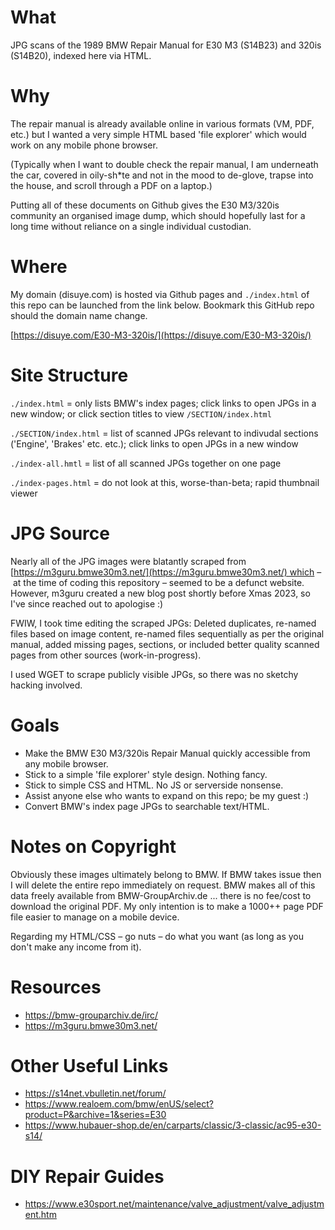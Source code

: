 # What

JPG scans of the 1989 BMW Repair Manual for E30 M3 (S14B23) and 320is (S14B20), indexed here via HTML.

# Why

The repair manual is already available online in various formats (VM, PDF, etc.) but I wanted a very simple HTML based 'file explorer' which would work on any mobile phone browser.

(Typically when I want to double check the repair manual, I am underneath the car, covered in oily-sh*te and not in the mood to de-glove, trapse into the house, and scroll through a PDF on a laptop.)

Putting all of these documents on Github gives the E30 M3/320is community an organised image dump, which should hopefully last for a long time without reliance on a single individual custodian.

# Where

My domain (disuye.com) is hosted via Github pages and `./index.html` of this repo can be launched from the link below. Bookmark this GitHub repo should the domain name change.

[https://disuye.com/E30-M3-320is/](https://disuye.com/E30-M3-320is/)

# Site Structure

`./index.html` = only lists BMW's index pages; click links to open JPGs in a new window; or click section titles to view `/SECTION/index.html`

`./SECTION/index.html` = list of scanned JPGs relevant to indivudal sections ('Engine', 'Brakes' etc. etc.); click links to open JPGs in a new window

`./index-all.hmtl` = list of all scanned JPGs together on one page

`./index-pages.html` = do not look at this, worse-than-beta; rapid thumbnail viewer

# JPG Source

Nearly all of the JPG images were blatantly scraped from [https://m3guru.bmwe30m3.net/](https://m3guru.bmwe30m3.net/) which – at the time of coding this repository – seemed to be a defunct website. However, m3guru created a new blog post shortly before Xmas 2023, so I've since reached out to apologise :)

FWIW, I took time editing the scraped JPGs: Deleted duplicates, re-named files based on image content, re-named files sequentially as per the original manual, added missing pages, sections, or included better quality scanned pages from other sources (work-in-progress). 

I used WGET to scrape publicly visible JPGs, so there was no sketchy hacking involved.

# Goals

* Make the BMW E30 M3/320is Repair Manual quickly accessible from any mobile browser.
* Stick to a simple 'file explorer' style design. Nothing fancy.
* Stick to simple CSS and HTML. No JS or serverside nonsense.
* Assist anyone else who wants to expand on this repo; be my guest :)
* Convert BMW's index page JPGs to searchable text/HTML.

# Notes on Copyright

Obviously these images ultimately belong to BMW. If BMW takes issue then I will delete the entire repo immediately on request. BMW makes all of this data freely available from BMW-GroupArchiv.de ... there is no fee/cost to download the original PDF. My only intention is to make a 1000++ page PDF file easier to manage on a mobile device. 

Regarding my HTML/CSS – go nuts – do what you want (as long as you don't make any income from it).

# Resources

* https://bmw-grouparchiv.de/irc/
* https://m3guru.bmwe30m3.net/

# Other Useful Links

* https://s14net.vbulletin.net/forum/
* https://www.realoem.com/bmw/enUS/select?product=P&archive=1&series=E30
* https://www.hubauer-shop.de/en/carparts/classic/3-classic/ac95-e30-s14/

# DIY Repair Guides

* https://www.e30sport.net/maintenance/valve_adjustment/valve_adjustment.htm
